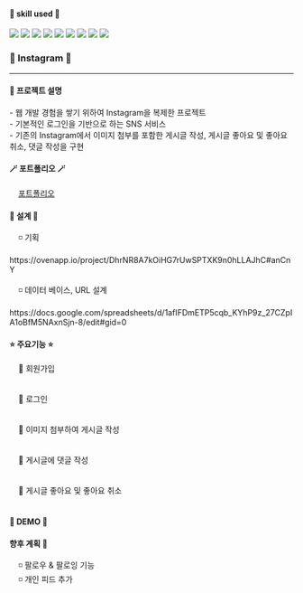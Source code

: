<h4> 💪 skill used 💪 </h4>
<div class="d-flex">
  <img src="https://img.shields.io/badge/Java-007396?style=flat-square&logo=Java&logoColor=white"/>
  <img src="https://img.shields.io/badge/HTML5-E34F26?style=flat-square&logo=HTML5&logoColor=white"/>
  <img src="https://img.shields.io/badge/Jquery-0769AD?style=flat-square&logo=Jquery&logoColor=white"/>
  <img src="https://img.shields.io/badge/JavaScript-F7DF1E?style=flat-square&logo=JavaScript&logoColor=white"/>
  <img src="https://img.shields.io/badge/CSS3-1572B6?style=flat-square&logo=CSS3&logoColor=white"/>
  <img src="https://img.shields.io/badge/Spring-6DB33F?style=flat-square&logo=Spring&logoColor=white"/>
  <img src="https://img.shields.io/badge/Mysql-4479A1?style=flat-square&logo=Mysql&logoColor=white"/>
  <img src="https://img.shields.io/badge/AWS-232F3E?style=flat-square&logo=AWS&logoColor=white"/>
  <img src="https://img.shields.io/badge/Eclipse-2C2255?style=flat-square&logo=Eclipse&logoColor=white"/>
</div>

<h3> 🍒 Instagram 🍒 </h3>
<hr>
<h4> 📢 프로젝트 설명 </h4>  
- 웹 개발 경험을 쌓기 위하여 Instagram을 복제한 프로젝트<br>
- 기본적인 로그인을 기반으로 하는 SNS 서비스 <br>
- 기존의 Instagram에서 이미지 첨부를 포함한 게시글 작성, 게시글 좋아요 및 좋아요 취소, 댓글 작성을 구현
<br>
<h4> 🪄 포트폴리오 🪄 </h4>
&nbsp;&nbsp;&nbsp;&nbsp;<a href="#">포트폴리오</a>
<br>

<h4> 🔨 설계 🔨 </h4>
&nbsp; &nbsp; ◽ 기획 <br>
&nbsp; &nbsp; https://ovenapp.io/project/DhrNR8A7kOiHG7rUwSPTXK9n0hLLAJhC#anCnY <br>
<br>
&nbsp; &nbsp; ◽ 데이터 베이스, URL 설계 <br>
&nbsp; &nbsp;  https://docs.google.com/spreadsheets/d/1afIFDmETP5cqb_KYhP9z_27CZpIA1oBfM5NAxnSjn-8/edit#gid=0
<br>
<h4> ⭐ 주요기능 ⭐ </h4>
&nbsp; &nbsp;  🧷 회원가입 <br>
&nbsp; &nbsp;   <br>
<br>
&nbsp; &nbsp; 🧷 로그인 <br> 
&nbsp; &nbsp;  <br>
<br>
&nbsp; &nbsp; 🧷 이미지 첨부하여 게시글 작성  <br>
&nbsp; &nbsp; <br>
<br>
&nbsp; &nbsp; 🧷 게시글에 댓글 작성 <br>
&nbsp; &nbsp; <br>
<br>
&nbsp; &nbsp; 🧷 게시글 좋아요 및 좋아요 취소 <br>
&nbsp; &nbsp <br>

<h4> 👾 DEMO 👾 </h4>

  
  
<h4> 향후 계획 💭 </h4>
&nbsp; &nbsp; ◽ 팔로우 & 팔로잉 기능 <br>
&nbsp; &nbsp; ◽ 개인 피드 추가 <br>
 
  
  

